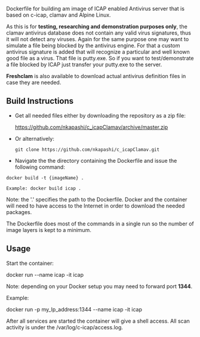Dockerfile for building am image of ICAP enabled Antivirus server that is based on c-icap, clamav and Alpine Linux. 

As this is for **testing, researching and demonstration purposes only**, the clamav antivirus database does not contain any valid virus signatures, thus it will not detect any viruses. Again for the same purpose one may want to simulate a file being blocked by the antivirus engine. For that a custom antivirus signature is added that will recognize a particular and well known good file as a virus. That file is putty.exe. So if you want to test/demonstrate a file blocked by ICAP just transfer your putty.exe to the server.

**Freshclam** is also available to download actual antivirus definition files in case they are needed. 

## Build Instructions

- Get all needed files either by downloading the repository as a zip file:

  https://github.com/nkapashi/c_icapClamav/archive/master.zip

- Or alternatively:

  ```
  git clone https://github.com/nkapashi/c_icapClamav.git
  ```

- Navigate the the directory containing the Dockerfile and issue the following command:

```
docker build -t {imageName} .

Example: docker build icap .
```

Note: the '.' specifies the path to the Dockerfile. Docker and the container will need to have access to the Internet in order to download the needed packages.

The Dockerfile does most of the commands in a single run so the number of image layers is kept to a minimum.

## Usage

Start the container:

docker run --name icap -it icap

Note: depending on your Docker setup you may need to forward port **1344**.

Example:

docker run -p my_Ip_address:1344 --name icap -it icap

After all services are started the container will give a shell access. All scan activity is under the /var/log/c-icap/access.log.

